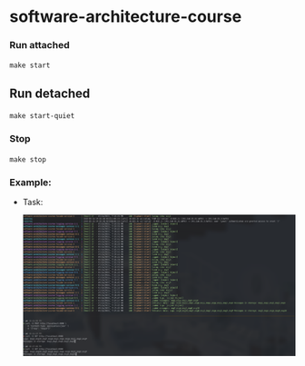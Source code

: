 # software-architecture-course


### Run attached
`make start`

## Run detached
`make start-quiet`

### Stop
`make stop`

### Example:
- Task:

    ![screenshot](/res/screenshot.png)

